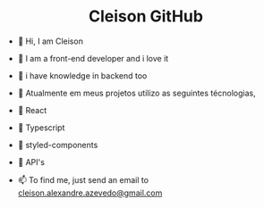 
<div align="center">
  <!---   ![Alt Text](https://media.giphy.com/media/f3iwJFOVOwuy7K6FFw/giphy.gif)
--->
<h1 >Cleison GitHub</h1>
  
 </div>



<div align="flex-start">

                                            
- 👋 Hi, I am Cleison
- 👀 I am a front-end developer and i love it
- 🌱 i have knowledge in backend too
- 💞️ Atualmente em meus projetos utilizo as seguintes técnologias,
- 💞️ React
- 💞️ Typescript
- 💞️ styled-components
- 💞️ API's
- 📫 To find me, just send an email to cleison.alexandre.azevedo@gmail.com
  
  <div>


